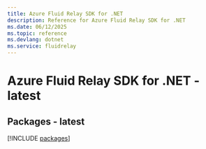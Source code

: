 ```yaml
---
title: Azure Fluid Relay SDK for .NET
description: Reference for Azure Fluid Relay SDK for .NET
ms.date: 06/12/2025
ms.topic: reference
ms.devlang: dotnet
ms.service: fluidrelay
---
```

# Azure Fluid Relay SDK for .NET - latest
## Packages - latest
[!INCLUDE [packages](fluid-relay-index.md)]